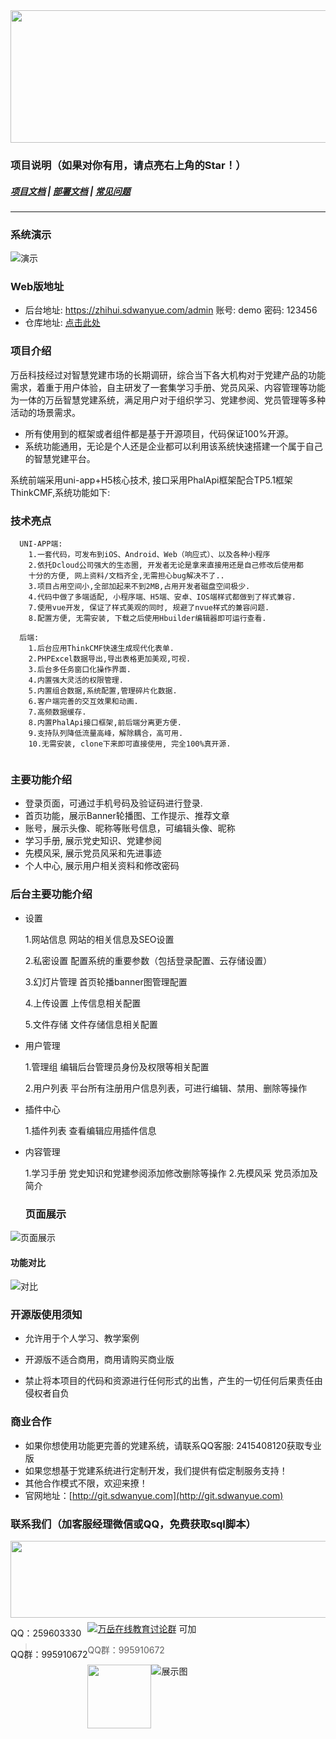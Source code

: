 <div align=center><img src="https://images.gitee.com/uploads/images/2021/0317/105428_2d83f8f9_8543696.png" width="590" height="212"/></div>

### 项目说明（如果对你有用，请点亮右上角的Star！）

##### <a target="_blank" href="http://doc.sdwanyue.com/wanyue_open_dangjian/2288362">项目文档</a> | <a target="_blank" href="http://doc.sdwanyue.com/wanyue_open_dangjian/2288363">部署文档</a> | <a target="_blank" href="http://doc.sdwanyue.com/wanyue_open_dangjian/2288739">常见问题</a> 

---

### 系统演示  
![演示](https://images.gitee.com/uploads/images/2021/0602/173945_647f3fb0_2242923.png "155114_9bce1969_8162876.png")
### Web版地址
- 后台地址: <a target="_blank" href="https://zhihui.sdwanyue.com/admin">https://zhihui.sdwanyue.com/admin</a> 账号: demo 密码: 123456
- 仓库地址: <a target="_blank" href="https://gitee.com/WanYueKeJi/wanyue_dangjian">点击此处</a> 
    
### 项目介绍
万岳科技经过对智慧党建市场的长期调研，综合当下各大机构对于党建产品的功能需求，着重于用户体验，自主研发了一套集学习手册、党员风采、内容管理等功能为一体的万岳智慧党建系统，满足用户对于组织学习、党建参阅、党员管理等多种活动的场景需求。
* 所有使用到的框架或者组件都是基于开源项目，代码保证100%开源。
* 系统功能通用，无论是个人还是企业都可以利用该系统快速搭建一个属于自己的智慧党建平台。

系统前端采用uni-app+H5核心技术, 接口采用PhalApi框架配合TP5.1框架ThinkCMF,系统功能如下:

### 技术亮点
```
  UNI-APP端:
    1.一套代码，可发布到iOS、Android、Web（响应式）、以及各种小程序
    2.依托Dcloud公司强大的生态圈, 开发者无论是拿来直接用还是自己修改后使用都
    十分的方便, 网上资料/文档齐全,无需担心bug解决不了..
    3.项目占用空间小,全部加起来不到2MB,占用开发者磁盘空间极少.
    4.代码中做了多端适配, 小程序端、H5端、安卓、IOS端样式都做到了样式兼容.
    7.使用vue开发, 保证了样式美观的同时, 规避了nvue样式的兼容问题.
    8.配置方便, 无需安装, 下载之后使用Hbuilder编辑器即可运行查看.    
    
  后端:  
    1.后台应用ThinkCMF快速生成现代化表单.
    2.PHPExcel数据导出,导出表格更加美观,可视.
    3.后台多任务窗口化操作界面.
    4.内置强大灵活的权限管理.
    5.内置组合数据,系统配置,管理碎片化数据.
    6.客户端完善的交互效果和动画.
    7.高频数据缓存.
    8.内置PhalApi接口框架,前后端分离更方便.
    9.支持队列降低流量高峰，解除耦合，高可用.
    10.无需安装, clone下来即可直接使用, 完全100%真开源.
     
```
 
 ### 主要功能介绍

 * 登录页面，可通过手机号码及验证码进行登录.
 * 首页功能，展示Banner轮播图、工作提示、推荐文章
 * 账号，展示头像、昵称等账号信息，可编辑头像、昵称
 * 学习手册, 展示党史知识、党建参阅 
 * 先模风采, 展示党员风采和先进事迹
 * 个人中心, 展示用户相关资料和修改密码
 

### 后台主要功能介绍
* 设置
  
  1.网站信息 网站的相关信息及SEO设置
    
  2.私密设置 配置系统的重要参数（包括登录配置、云存储设置）
    
  3.幻灯片管理 首页轮播banner图管理配置
  
  4.上传设置 上传信息相关配置
  
  5.文件存储 文件存储信息相关配置
  
* 用户管理
    
  1.管理组 编辑后台管理员身份及权限等相关配置
    
  2.用户列表 平台所有注册用户信息列表，可进行编辑、禁用、删除等操作

  
* 插件中心

  1.插件列表 查看编辑应用插件信息

* 内容管理
    
  1.学习手册 党史知识和党建参阅添加修改删除等操作
  2.先模风采 党员添加及简介
  
  
  ### 页面展示
 ![页面展示](https://images.gitee.com/uploads/images/2021/0602/174037_b8635057_2242923.jpeg "1.jpg")
 
  #### 功能对比
   ![对比](https://images.gitee.com/uploads/images/2021/0603/095505_730807d0_2242923.png "功能对比4(2).png")
  
   ### 开源版使用须知
    
   * 允许用于个人学习、教学案例
    
   * 开源版不适合商用，商用请购买商业版
    
   * 禁止将本项目的代码和资源进行任何形式的出售，产生的一切任何后果责任由侵权者自负  
  
  ### 商业合作
  * 如果你想使用功能更完善的党建系统，请联系QQ客服: 2415408120获取专业版
  * 如果您想基于党建系统进行定制开发，我们提供有偿定制服务支持！
  * 其他合作模式不限，欢迎来撩！
  * 官网地址：[http://git.sdwanyue.com](http://git.sdwanyue.com)
                  
    
  ### 联系我们（加客服经理微信或QQ，免费获取sql脚本）
  
  <div style='height: 130px'>
      <img class="kefu_weixin" style="float:left;" src="https://images.gitee.com/uploads/images/2021/0317/105917_b29af80c_8543696.png" width="602" height="123"/>
      <div style="float:left;">
          <p>QQ：259603330</p>
          <p>QQ群：995910672</p>
      </div>
  </div>
  <a target="_blank" href="https://qm.qq.com/cgi-bin/qm/qr?k=JShAyXeoKqg2lWFEUSElxELImhjeMG4y&jump_from=webapi"><img border="0" src="https://images.gitee.com/uploads/images/2021/0317/100424_072ee536_8543696.png" alt="万岳在线教育讨论群" title="万岳在线教育讨论群"></a> 可加
  
  > QQ群：995910672
  
 <img class="kefu_weixin" style="float:left;" src="https://images.gitee.com/uploads/images/2021/0524/181101_c6bda503_2242923.jpeg" width="102" height="102"/>
  



![展示图](https://images.gitee.com/uploads/images/2021/0317/105811_baa6ef78_8543696.png "公众号.png")
